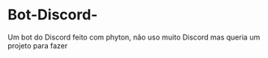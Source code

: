 # Bot-Discord-
Um bot do Discord feito com phyton, não uso muito Discord mas queria um projeto para fazer
